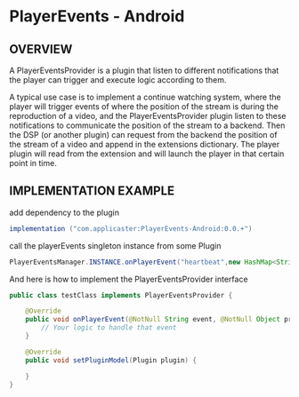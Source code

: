 # PlayerEvents - Android
## OVERVIEW

A PlayerEventsProvider is a plugin that listen to different notifications that the player can trigger and execute logic according to them.

A typical use case is to implement a continue watching system, where the player will trigger events of where the position of the stream is during the reproduction of a video, and the PlayerEventsProvider plugin listen to these notifications to communicate the position of the stream to a backend. Then the DSP (or another plugin) can request from the backend the position of the stream of a video and append in the extensions dictionary. The player plugin will read from the extension and will launch the player in that certain point in time.

## IMPLEMENTATION EXAMPLE

add dependency to the plugin

``` java
implementation ("com.applicaster:PlayerEvents-Android:0.0.+")
```
call the playerEvents singleton instance from some Plugin

``` java
PlayerEventsManager.INSTANCE.onPlayerEvent("heartbeat",new HashMap<String,Object>().put("elapsed_time",2000));
```

And here is how to implement the PlayerEventsProvider interface

``` java
public class testClass implements PlayerEventsProvider {

    @Override
    public void onPlayerEvent(@NotNull String event, @NotNull Object properties) {
        // Your logic to handle that event
    }

    @Override
    public void setPluginModel(Plugin plugin) {

    }
}
```